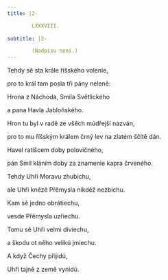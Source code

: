 ```yaml
---
title: |2-

        LXXXVIII.
      
subtitle: |2-

        (Nadpisu není.)
---
```


Tehdy sě sta krále říšského volenie,

pro to král tam posla tři pány neleně:

Hrona z Náchoda, Smila Světlického

a pana Havla Jabloňského.

Hron tu byl v radě ze všěch múdřejší nazván,

pro to mu říšským králem črný lev na zlatém ščítě dán.

Havel ratišcem doby polovičného,

pán Smil kláním doby za znamenie kapra črveného.

Tehdy Uhři Moravu zhubichu,

ale Uhři knězě Přěmysla nikděž nezbichu.

Kam sě jedno obrátiechu,

vesde Přěmysla uzřiechu.

Tomu sě Uhři velmi diviechu,

a škodu ot něho velikú jmiechu.

A když Čechy přijidú,

Uhři tajně z země vynidú.
